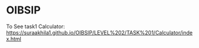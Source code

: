 # OIBSIP
To See task1 Calculator:
https://suraakhila1.github.io/OIBSIP/LEVEL%202/TASK%201/Calculator/index.html
